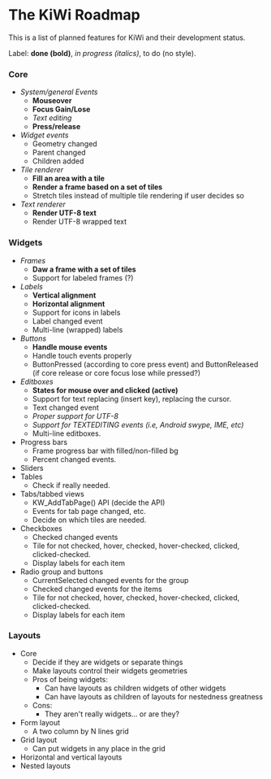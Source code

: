 # The KiWi Roadmap

This is a list of planned features for KiWi and their development status.

Label: **done (bold)**, *in progress (italics)*, to do (no style).
 
### Core
- *System/general Events*
  - **Mouseover**
  - **Focus Gain/Lose**
  - *Text editing*
  - **Press/release**
- *Widget events*
  - Geometry changed
  - Parent changed
  - Children added
- *Tile renderer*
  - **Fill an area with a tile**
  - **Render a frame based on a set of tiles**
  - Stretch tiles instead of multiple tile rendering if user decides so
- *Text renderer*
  - **Render UTF-8 text**
  - Render UTF-8 wrapped text
 

### Widgets
- *Frames*
  - **Daw a frame with a set of tiles**
  - Support for labeled frames (?)
- *Labels*
  - **Vertical alignment**
  - **Horizontal alignment**
  - Support for icons in labels
  - Label changed event
  - Multi-line (wrapped) labels
- *Buttons*
  - **Handle mouse events**
  - Handle touch events properly
  - ButtonPressed (according to core press event) and ButtonReleased (if core release or core focus lose while pressed?)
- *Editboxes*
  - **States for mouse over and clicked (active)**
  - Support for text replacing (insert key), replacing the cursor.
  - Text changed event
  - *Proper support for UTF-8*
  - *Support for TEXTEDITING events (i.e, Android swype, IME, etc)*
  - Multi-line editboxes. 
- Progress bars
  - Frame progress bar with filled/non-filled bg
  - Percent changed events.
- Sliders
- Tables
  - Check if really needed.
- Tabs/tabbed views 
  - KW_AddTabPage() API (decide the API)
  - Events for tab page changed, etc.
  - Decide on which tiles are needed.
- Checkboxes
  - Checked changed events
  - Tile for not checked, hover, checked, hover-checked, clicked, clicked-checked.
  - Display labels for each item
- Radio group and buttons
  - CurrentSelected changed events for the group
  - Checked changed events for the items
  - Tile for not checked, hover, checked, hover-checked, clicked, clicked-checked.
  - Display labels for each item
  
### Layouts

- Core
  - Decide if they are widgets or separate things
  - Make layouts control their widgets geometries
  - Pros of being widgets:
    - Can have layouts as children widgets of other widgets
    - Can have layouts as children of layouts for nestedness greatness
  - Cons:
    - They aren't really widgets... or are they?
- Form layout
  - A two column by N lines grid 
- Grid layout
  - Can put widgets in any place in the grid
- Horizontal and vertical layouts
- Nested layouts
